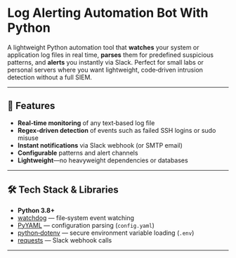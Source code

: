 # Log Alerting Automation Bot With Python

A lightweight Python automation tool that **watches** your system or application log files in real time, **parses** them for predefined suspicious patterns, and **alerts** you instantly via Slack. Perfect for small labs or personal servers where you want lightweight, code‑driven intrusion detection without a full SIEM.

---

## 🚀 Features

- **Real‑time monitoring** of any text‑based log file  
- **Regex‑driven detection** of events such as failed SSH logins or sudo misuse  
- **Instant notifications** via Slack webhook (or SMTP email)  
- **Configurable** patterns and alert channels  
- **Lightweight**—no heavyweight dependencies or databases  

---

## 🛠️ Tech Stack & Libraries

- **Python 3.8+**  
- [watchdog](https://pypi.org/project/watchdog/) — file‑system event watching  
- [PyYAML](https://pypi.org/project/PyYAML/) — configuration parsing (`config.yaml`)  
- [python‑dotenv](https://pypi.org/project/python-dotenv/) — secure environment variable loading (`.env`)  
- [requests](https://pypi.org/project/requests/) — Slack webhook calls  

---

